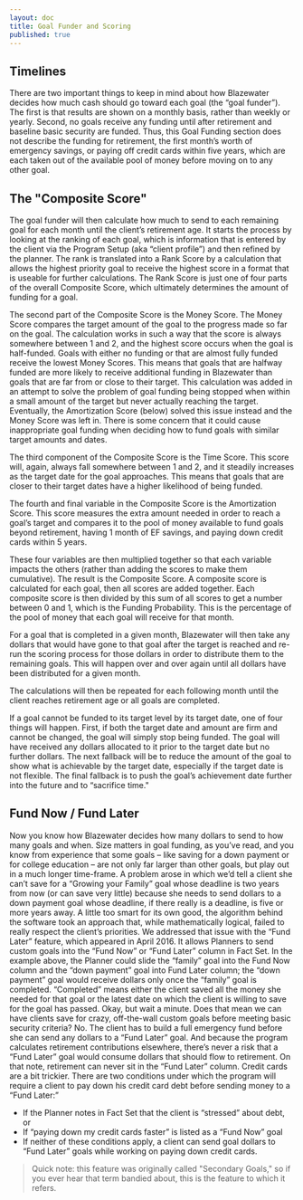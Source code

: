 ```yaml
---
layout: doc
title: Goal Funder and Scoring
published: true
---
```


## Timelines

There are two important things to keep in mind about how Blazewater decides how much cash should go toward each goal (the “goal funder”). The first is that results are shown on a monthly basis, rather than weekly or yearly. Second, no goals receive any funding until after retirement and baseline basic security are funded. Thus, this Goal Funding section does not describe the funding for retirement, the first month’s worth of emergency savings, or paying off credit cards within five years, which are each taken out of the available pool of money before moving on to any other goal.
 
## The "Composite Score"
 
The goal funder will then calculate how much to send to each remaining goal for each month until the client’s retirement age. It starts the process by looking at the ranking of each goal, which is information that is entered by the client via the Program Setup (aka “client profile”) and then refined by the planner. The rank is translated into a Rank Score by a calculation that allows the highest priority goal to receive the highest score in a format that is useable for further calculations. The Rank Score is just one of four parts of the overall Composite Score, which ultimately determines the amount of funding for a goal.
 
The second part of the Composite Score is the Money Score. The Money Score compares the target amount of the goal to the progress made so far on the goal. The calculation works in such a way that the score is always somewhere between 1 and 2, and the highest score occurs when the goal is half-funded. Goals with either no funding or that are almost fully funded receive the lowest Money Scores. This means that goals that are halfway funded are more likely to receive additional funding in Blazewater than goals that are far from or close to their target. This calculation was added in an attempt to solve the problem of goal funding being stopped when within a small amount of the target but never actually reaching the target. Eventually, the Amortization Score (below) solved this issue instead and the Money Score was left in. There is some concern that it could cause inappropriate goal funding when deciding how to fund goals with similar target amounts and dates.
 
The third component of the Composite Score is the Time Score. This score will, again, always fall somewhere between 1 and 2, and it steadily increases as the target date for the goal approaches. This means that goals that are closer to their target dates have a higher likelihood of being funded.
 
The fourth and final variable in the Composite Score is the Amortization Score. This score measures the extra amount needed in order to reach a goal’s target and compares it to the pool of money available to fund goals beyond retirement, having 1 month of EF savings, and paying down credit cards within 5 years.
 
These four variables are then multiplied together so that each variable impacts the others (rather than adding the scores to make them cumulative). The result is the Composite Score. A composite score is calculated for each goal, then all scores are added together. Each composite score is then divided by this sum of all scores to get a number between 0 and 1, which is the Funding Probability. This is the percentage of the pool of money that each goal will receive for that month.
 
For a goal that is completed in a given month, Blazewater will then take any dollars that would have gone to that goal after the target is reached and re-run the scoring process for those dollars in order to distribute them to the remaining goals.  This will happen over and over again until all dollars have been distributed for a given month.
 
The calculations will then be repeated for each following month until the client reaches retirement age or all goals are completed.
 
If a goal cannot be funded to its target level by its target date, one of four things will happen. First, if both the target date and amount are firm and cannot be changed, the goal will simply stop being funded. The goal will have received any dollars allocated to it prior to the target date but no further dollars. The next fallback will be to reduce the amount of the goal to show what is achievable by the target date, especially if the target date is not flexible. The final fallback is to push the goal’s achievement date further into the future and to “sacrifice time."
 
## Fund Now / Fund Later

Now you know how Blazewater decides how many dollars to send to how many goals and when. Size matters in goal funding, as you’ve read, and you know from experience that some goals – like saving for a down payment or for college education – are not only far larger than other goals, but play out in a much longer time-frame.
A problem arose in which we’d tell a client she can’t save for a “Growing your Family” goal whose deadline is two years from now (or can save very little) because she needs to send dollars to a down payment goal whose deadline, if there really is a deadline, is five or more years away.  A little too smart for its own good, the algorithm behind the software took an approach that, while mathematically logical, failed to really respect the client’s priorities.
We addressed that issue with the “Fund Later” feature, which appeared in April 2016. It allows Planners to send custom goals into the “Fund Now” or “Fund Later” column in Fact Set.
In the example above, the Planner could slide the “family” goal into the Fund Now column and the “down payment” goal into Fund Later column; the “down payment” goal would receive dollars only once the “family” goal is completed. “Completed” means either the client saved all the money she needed for that goal or the latest date on which the client is willing to save for the goal has passed.
Okay, but wait a minute. Does that mean we can have clients save for crazy, off-the-wall custom goals before meeting basic security criteria?
No.
The client has to build a full emergency fund before she can send any dollars to a “Fund Later” goal. And because the program calculates retirement contributions elsewhere, there’s never a risk that a “Fund Later” goal would consume dollars that should flow to retirement. On that note, retirement can never sit in the “Fund Later” column.
Credit cards are a bit trickier. There are two conditions under which the program will require a client to pay down his credit card debt before sending money to a “Fund Later:”
- If the Planner notes in Fact Set that the client is “stressed” about debt, or
- If “paying down my credit cards faster” is listed as a “Fund Now” goal
- If neither of these conditions apply, a client can send goal dollars to “Fund Later” goals while working on paying down credit cards.

>Quick note: this feature was originally called "Secondary Goals," so if you ever hear that term bandied about, this is the feature to which it refers.
